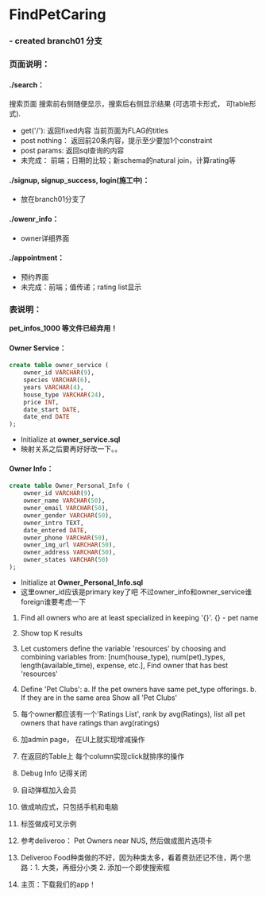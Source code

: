 # FindPetCaring

### - created branch01 分支

### 页面说明：

#### ./search：
搜索页面 搜索前右侧随便显示，搜索后右侧显示结果 (可选项卡形式， 可table形式). 
- get('/'): 返回fixed内容 当前页面为FLAG的titles
- post nothing： 返回前20条内容，提示至少要加1个constraint
- post params: 返回sql查询的内容
- 未完成： 前端；日期的比较；新schema的natural join，计算rating等

#### ./signup, signup_success, login(施工中)：
- 放在branch01分支了

#### ./owenr_info：
- owner详细界面

#### ./appointment：
- 预约界面
- 未完成：前端；值传递；rating list显示

### 表说明：

**pet_infos_1000 等文件已经弃用！**

#### Owner Service：
```sql
create table owner_service (
	owner_id VARCHAR(9),
	species VARCHAR(6),
	years VARCHAR(4),
	house_type VARCHAR(24),
	price INT,
	date_start DATE,
	date_end DATE
);
```
- Initialize at **owner_service.sql**
- 映射关系之后要再好好改一下。。

#### Owner Info：
```sql
create table Owner_Personal_Info (
	owner_id VARCHAR(9),
	owner_name VARCHAR(50),
	owner_email VARCHAR(50),
	owner_gender VARCHAR(50),
	owner_intro TEXT,
	date_entered DATE,
	owner_phone VARCHAR(50),
	owner_img_url VARCHAR(50),
	owner_address VARCHAR(50),
	owner_states VARCHAR(50)
);
```
- Initialize at **Owner_Personal_Info.sql**
- 这里owner_id应该是primary key了吧 不过owner_info和owner_service谁foreign谁要考虑一下






1. Find all owners who are at least specialized in keeping '{}'. {} - pet name

2. Show top K results

3. Let customers define the variable 'resources' by choosing and combining variables from:
   [num(house_type), num(pet)_types, length(available_time), expense, etc.],
   Find owner that has best 'resources'

4. Define 'Pet Clubs':
    a. If the pet owners have same pet_type offerings.
    b. If they are in the same area
   Show all 'Pet Clubs'
   
5. 每个owner都应该有一个'Ratings List', rank by avg(Ratings), list all pet owners 
   that have ratings than avg(ratings)

6. 加admin page， 在UI上就实现增减操作

7. 在返回的Table上 每个column实现click就排序的操作

8. Debug Info 记得关闭

9. 自动弹框加入会员

10. 做成响应式，只包括手机和电脑

11. 标签做成可叉示例

12. 参考deliveroo： Pet Owners near NUS, 然后做成图片选项卡

13. Deliveroo Food种类做的不好，因为种类太多，看着费劲还记不住，两个思路：1. 大类，再细分小类 2. 添加一个即使搜索框

14. 主页：下载我们的app！
